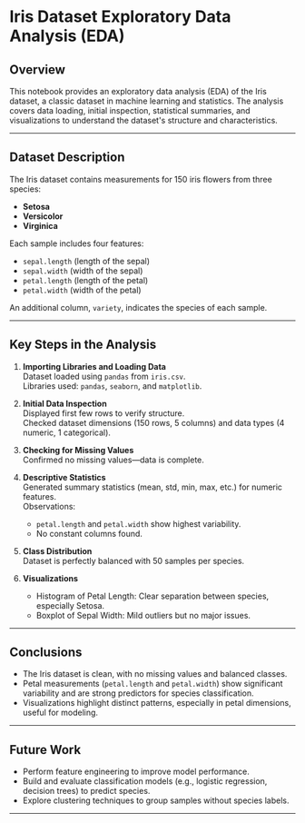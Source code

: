 # Iris Dataset Exploratory Data Analysis (EDA)

## Overview

This notebook provides an exploratory data analysis (EDA) of the Iris dataset, a classic dataset in machine learning and statistics. The analysis covers data loading, initial inspection, statistical summaries, and visualizations to understand the dataset's structure and characteristics.

---

## Dataset Description

The Iris dataset contains measurements for 150 iris flowers from three species:

- **Setosa**  
- **Versicolor**  
- **Virginica**

Each sample includes four features:

- `sepal.length` (length of the sepal)  
- `sepal.width` (width of the sepal)  
- `petal.length` (length of the petal)  
- `petal.width` (width of the petal)  

An additional column, `variety`, indicates the species of each sample.

---

## Key Steps in the Analysis

1. **Importing Libraries and Loading Data**  
   Dataset loaded using `pandas` from `iris.csv`.  
   Libraries used: `pandas`, `seaborn`, and `matplotlib`.

2. **Initial Data Inspection**  
   Displayed first few rows to verify structure.  
   Checked dataset dimensions (150 rows, 5 columns) and data types (4 numeric, 1 categorical).

3. **Checking for Missing Values**  
   Confirmed no missing values—data is complete.

4. **Descriptive Statistics**  
   Generated summary statistics (mean, std, min, max, etc.) for numeric features.  
   Observations:  
   - `petal.length` and `petal.width` show highest variability.  
   - No constant columns found.

5. **Class Distribution**  
   Dataset is perfectly balanced with 50 samples per species.

6. **Visualizations**  
   - Histogram of Petal Length: Clear separation between species, especially Setosa.  
   - Boxplot of Sepal Width: Mild outliers but no major issues.

---

## Conclusions

- The Iris dataset is clean, with no missing values and balanced classes.  
- Petal measurements (`petal.length` and `petal.width`) show significant variability and are strong predictors for species classification.  
- Visualizations highlight distinct patterns, especially in petal dimensions, useful for modeling.

---

## Future Work

- Perform feature engineering to improve model performance.  
- Build and evaluate classification models (e.g., logistic regression, decision trees) to predict species.  
- Explore clustering techniques to group samples without species labels.

---


